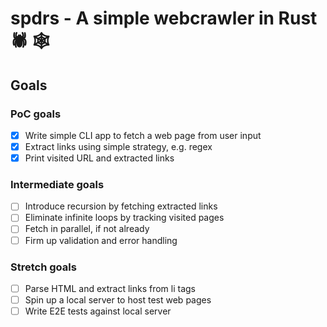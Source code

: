 # spdrs - A simple webcrawler in Rust 🕷️ 🕸️

## Goals

### PoC goals

- [x] Write simple CLI app to fetch a web page from user input
- [x] Extract links using simple strategy, e.g. regex
- [x] Print visited URL and extracted links

### Intermediate goals

- [ ] Introduce recursion by fetching extracted links
- [ ] Eliminate infinite loops by tracking visited pages
- [ ] Fetch in parallel, if not already
- [ ] Firm up validation and error handling

### Stretch goals

- [ ] Parse HTML and extract links from li tags
- [ ] Spin up a local server to host test web pages
- [ ] Write E2E tests against local server
